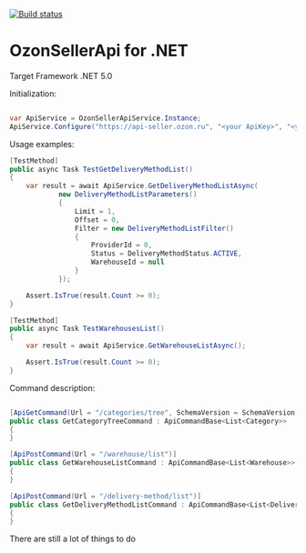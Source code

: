 [![Build status](https://ci.appveyor.com/api/projects/status/r23jiolwgvqqbb9e?svg=true)](https://ci.appveyor.com/project/feeleen/ozonsellerapi)

# OzonSellerApi for .NET

Target Framework .NET 5.0

Initialization:
```cs

var ApiService = OzonSellerApiService.Instance;
ApiService.Configure("https://api-seller.ozon.ru", "<your ApiKey>", "<your ClientId>");

```

Usage examples:

```cs
[TestMethod]
public async Task TestGetDeliveryMethodList()
{
	var result = await ApiService.GetDeliveryMethodListAsync(
			new DeliveryMethodListParameters()
			{
				Limit = 1,
				Offset = 0,
				Filter = new DeliveryMethodListFilter() 
				{ 
					ProviderId = 0, 
					Status = DeliveryMethodStatus.ACTIVE, 
					WarehouseId = null 
				}
			});

	Assert.IsTrue(result.Count >= 0);
}

[TestMethod]
public async Task TestWarehousesList()
{
	var result = await ApiService.GetWarehouseListAsync();

	Assert.IsTrue(result.Count >= 0);
}


```


Command description:

```cs

[ApiGetCommand(Url = "/categories/tree", SchemaVersion = SchemaVersion.v1)]
public class GetCategoryTreeCommand : ApiCommandBase<List<Category>>
{
}

[ApiPostCommand(Url = "/warehouse/list")]
public class GetWarehouseListCommand : ApiCommandBase<List<Warehouse>>
{
}

[ApiPostCommand(Url = "/delivery-method/list")]
public class GetDeliveryMethodListCommand : ApiCommandBase<List<DeliveryMethod>>
{
}

```

There are still a lot of things to do 
